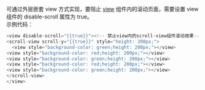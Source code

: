可通过外层嵌套 view 方式实现，要阻止 [view](https://opendocs.alipay.com/mini/component/view) 组件内的滚动页面，需要设置 view 组件的 disable-scroll 属性为 true。<br />示例代码：
```javascript
<view disable-scroll="{{true}}"><!-- 禁止view内的scroll-view组件滚动效果-->
<scroll-view scroll-y="{{true}}" style="height: 200px;">
  <view style="background-color: green;height: 200px;"></view>
<view style="background-color: red;height: 200px;"></view>  
<view style="background-color: green;height: 200px;"></view>  
<view style="background-color: red;height: 200px;"></view>   
<view style="background-color: green;height: 200px;"></view> 
</scroll-view>
</view>
```

